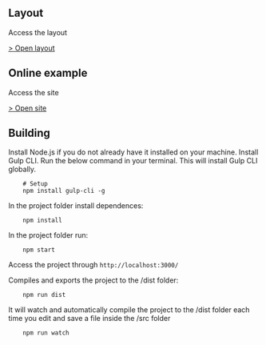 ## Layout

Access the layout

[> Open layout](https://www.figma.com/file/bW6S8dffh3bK5rgRXXq9YO/Home?node-id=0%3A1)

## Online example

Access the site

[> Open site](https://home-uam.surge.sh)

## Building

Install Node.js if you do not already have it installed on your machine.
Install Gulp CLI. Run the below command in your terminal. This will install Gulp CLI globally.

```
	# Setup
	npm install gulp-cli -g
```

In the project folder install dependences:

```
	npm install
```

In the project folder run:

```
	npm start
```

Access the project through `http://localhost:3000/`

Compiles and exports the project to the /dist folder:

```
	npm run dist
```

It will watch and automatically compile the project to the /dist folder each time you edit and save a file inside the /src folder

```
	npm run watch
```
